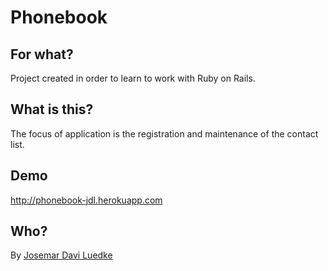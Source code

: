 Phonebook
=========

For what?
---------

Project created in order to learn to work with Ruby on Rails.



What is this?
-------------

The focus of application is the registration and maintenance of the contact list.

Demo
----
http://phonebook-jdl.herokuapp.com



Who?
----

By [Josemar Davi Luedke](http://josemarluedke.com)